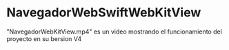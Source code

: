 # NavegadorWebSwiftWebKitView
"NavegadorWebKitView.mp4" es un video mostrando el funcionamiento del proyecto en su bersion V4
